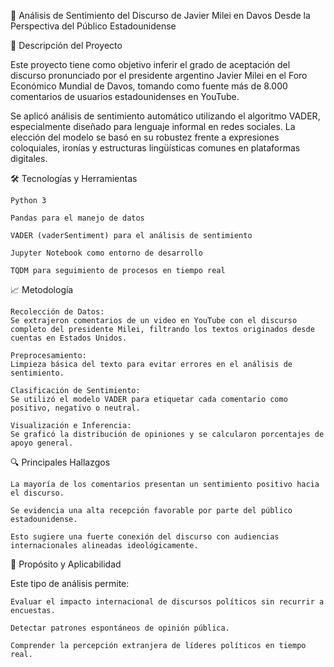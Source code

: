 🧠 Análisis de Sentimiento del Discurso de Javier Milei en Davos
Desde la Perspectiva del Público Estadounidense

📌 Descripción del Proyecto

Este proyecto tiene como objetivo inferir el grado de aceptación del discurso pronunciado por el presidente argentino Javier Milei en el Foro Económico Mundial de Davos, tomando como fuente más de 8.000 comentarios de usuarios estadounidenses en YouTube.

Se aplicó análisis de sentimiento automático utilizando el algoritmo VADER, especialmente diseñado para lenguaje informal en redes sociales. La elección del modelo se basó en su robustez frente a expresiones coloquiales, ironías y estructuras lingüísticas comunes en plataformas digitales.

🛠️ Tecnologías y Herramientas

    Python 3

    Pandas para el manejo de datos

    VADER (vaderSentiment) para el análisis de sentimiento

    Jupyter Notebook como entorno de desarrollo

    TQDM para seguimiento de procesos en tiempo real

📈 Metodología

    Recolección de Datos:
    Se extrajeron comentarios de un video en YouTube con el discurso completo del presidente Milei, filtrando los textos originados desde cuentas en Estados Unidos.

    Preprocesamiento:
    Limpieza básica del texto para evitar errores en el análisis de sentimiento.

    Clasificación de Sentimiento:
    Se utilizó el modelo VADER para etiquetar cada comentario como positivo, negativo o neutral.

    Visualización e Inferencia:
    Se graficó la distribución de opiniones y se calcularon porcentajes de apoyo general.

🔍 Principales Hallazgos

    La mayoría de los comentarios presentan un sentimiento positivo hacia el discurso.

    Se evidencia una alta recepción favorable por parte del público estadounidense.

    Esto sugiere una fuerte conexión del discurso con audiencias internacionales alineadas ideológicamente.

🎯 Propósito y Aplicabilidad

Este tipo de análisis permite:

    Evaluar el impacto internacional de discursos políticos sin recurrir a encuestas.

    Detectar patrones espontáneos de opinión pública.

    Comprender la percepción extranjera de líderes políticos en tiempo real.

